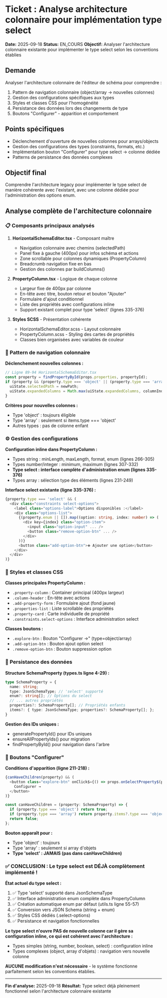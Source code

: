 # Ticket : Analyse architecture colonnaire pour implémentation type select

**Date:** 2025-09-18
**Status:** EN_COURS
**Objectif:** Analyser l'architecture colonnaire existante pour implémenter le type select selon les conventions établies

## Demande
Analyser l'architecture colonnaire de l'éditeur de schéma pour comprendre :
1. Pattern de navigation colonnaire (object/array → nouvelles colonnes)
2. Gestion des configurations spécifiques aux types
3. Styles et classes CSS pour l'homogénéité
4. Persistance des données lors des changements de type
5. Boutons "Configurer" - apparition et comportement

## Points spécifiques
- Déclenchement d'ouverture de nouvelles colonnes pour arrays/objects
- Gestion des configurations des types (constraints, formats, etc.)
- Implémentation bouton "Configurer" pour type select → colonne dédiée
- Patterns de persistance des données complexes

## Objectif final
Comprendre l'architecture legacy pour implémenter le type select de manière cohérente avec l'existant, avec une colonne dédiée pour l'administration des options enum.

## Analyse complète de l'architecture colonnaire

### 📋 Composants principaux analysés

1. **HorizontalSchemaEditor.tsx** - Composant maître
   - Navigation colonnaire avec chemins (selectedPath)
   - Panel fixe à gauche (400px) pour infos schéma et actions
   - Zone scrollable pour colonnes dynamiques (PropertyColumn)
   - Breadcrumb navigation fixe en bas
   - Gestion des colonnes par buildColumns()

2. **PropertyColumn.tsx** - Logique de chaque colonne
   - Largeur fixe de 400px par colonne
   - En-tête avec titre, bouton retour et bouton "Ajouter"
   - Formulaire d'ajout conditionnel
   - Liste des propriétés avec configurations inline
   - Support existant complet pour type 'select' (lignes 335-376)

3. **Styles SCSS** - Présentation cohérente
   - HorizontalSchemaEditor.scss - Layout colonnaire
   - PropertyColumn.scss - Styling des cartes de propriétés
   - Classes bien organisées avec variables de couleur

### 🔧 Pattern de navigation colonnaire

**Déclenchement nouvelles colonnes :**
```typescript
// Ligne 89-94 HorizontalSchemaEditor.tsx
const property = findPropertyById(props.properties, propertyId);
if (property && (property.type === 'object' || (property.type === 'array' && property.items?.type === 'object'))) {
  uiState.selectedPath = newPath;
  uiState.expandedColumns = Math.max(uiState.expandedColumns, columnIndex + 2);
}
```

**Critères pour nouvelles colonnes :**
- Type 'object' : toujours éligible
- Type 'array' : seulement si items.type === 'object'
- Autres types : pas de colonne enfant

### ⚙️ Gestion des configurations

**Configuration inline dans PropertyColumn :**
- Types string : minLength, maxLength, format, enum (lignes 266-305)
- Types number/integer : minimum, maximum (lignes 307-332)
- **Type select : interface complète d'administration enum (lignes 335-376)**
- Types array : sélection type des éléments (lignes 231-249)

**Interface select existante (ligne 335-376) :**
```typescript
{property.type === 'select' && (
  <div class="constraints select-options">
    <label class="options-label">Options disponibles :</label>
    <div class="options-list">
      {(property.enum || []).map((option: string, index: number) => (
        <div key={index} class="option-item">
          <input class="option-input" ... />
          <button class="remove-option-btn" ... />
        </div>
      ))}
      <button class="add-option-btn">➕ Ajouter une option</button>
    </div>
  </div>
)}
```

### 🎨 Styles et classes CSS

**Classes principales PropertyColumn :**
- `.property-column` : Container principal (400px largeur)
- `.column-header` : En-tête avec actions
- `.add-property-form` : Formulaire ajout (fond jaune)
- `.properties-list` : Liste scrollable des propriétés
- `.property-card` : Carte individuelle de propriété
- `.constraints.select-options` : Interface administration select

**Classes boutons :**
- `.explore-btn` : Bouton "Configurer →" (type=object/array)
- `.add-option-btn` : Bouton ajout option select
- `.remove-option-btn` : Bouton suppression option

### 🔄 Persistance des données

**Structure SchemaProperty (types.ts ligne 4-29) :**
```typescript
type SchemaProperty = {
  name: string;
  type: JsonSchemaType; // 'select' supporté
  enum?: string[]; // Options du select
  // ... autres propriétés
  properties?: SchemaProperty[]; // Propriétés enfants
  items?: { type: JsonSchemaType; properties?: SchemaProperty[]; };
}
```

**Gestion des IDs uniques :**
- generatePropertyId() pour IDs uniques
- ensureAllPropertyIds() pour migration
- findPropertyById() pour navigation dans l'arbre

### 🔘 Boutons "Configurer"

**Conditions d'apparition (ligne 211-218) :**
```typescript
{canHaveChildren(property) && (
  <button class="explore-btn" onClick$={() => props.onSelectProperty$(property.id!, props.columnIndex)}>
    Configurer →
  </button>
)}

const canHaveChildren = (property: SchemaProperty) => {
  if (property.type === 'object') return true;
  if (property.type === 'array') return property.items?.type === 'object';
  return false;
};
```

**Bouton apparaît pour :**
- Type 'object' : toujours
- Type 'array' : seulement si array d'objets
- **Type 'select' : JAMAIS (pas dans canHaveChildren)**

### ✅ CONCLUSION : Le type select est DÉJÀ complètement implémenté !

**État actuel du type select :**
1. ✅ Type 'select' supporté dans JsonSchemaType
2. ✅ Interface administration enum complète dans PropertyColumn
3. ✅ Création automatique enum par défaut (utils.ts ligne 55-57)
4. ✅ Conversion vers JSON Schema (string + enum)
5. ✅ Styles CSS dédiés (.select-options)
6. ✅ Persistance et navigation fonctionnelles

**Le type select n'ouvre PAS de nouvelle colonne car il gère sa configuration inline, ce qui est cohérent avec l'architecture :**
- Types simples (string, number, boolean, select) : configuration inline
- Types complexes (object, array d'objets) : navigation vers nouvelle colonne

**AUCUNE modification n'est nécessaire** - le système fonctionne parfaitement selon les conventions établies.

---
**Fin d'analyse:** 2025-09-18
**Résultat:** Type select déjà pleinement fonctionnel selon l'architecture colonnaire existante